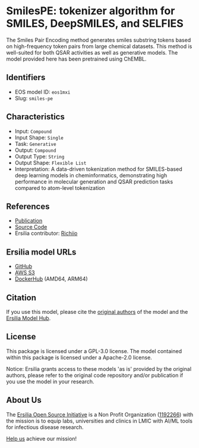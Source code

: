 # SmilesPE: tokenizer algorithm for SMILES, DeepSMILES, and SELFIES

The Smiles Pair Encoding method generates smiles substring tokens based on high-frequency token pairs from large chemical datasets. This method is well-suited for both QSAR activities as well as generative models. The model provided here has been pretrained using ChEMBL.

## Identifiers

* EOS model ID: `eos1mxi`
* Slug: `smiles-pe`

## Characteristics

* Input: `Compound`
* Input Shape: `Single`
* Task: `Generative`
* Output: `Compound`
* Output Type: `String`
* Output Shape: `Flexible List`
* Interpretation: A data-driven tokenization method for SMILES-based deep learning models in cheminformatics, demonstrating high performance in molecular generation and QSAR prediction tasks compared to atom-level tokenization

## References

* [Publication](https://pubs.acs.org/doi/abs/10.1021/acs.jcim.0c01127)
* [Source Code](https://github.com/XinhaoLi74/SmilesPE)
* Ersilia contributor: [Richiio](https://github.com/Richiio)

## Ersilia model URLs
* [GitHub](https://github.com/ersilia-os/eos1mxi)
* [AWS S3](https://ersilia-models-zipped.s3.eu-central-1.amazonaws.com/eos1mxi.zip)
* [DockerHub](https://hub.docker.com/r/ersiliaos/eos1mxi) (AMD64, ARM64)

## Citation

If you use this model, please cite the [original authors](https://pubs.acs.org/doi/abs/10.1021/acs.jcim.0c01127) of the model and the [Ersilia Model Hub](https://github.com/ersilia-os/ersilia/blob/master/CITATION.cff).

## License

This package is licensed under a GPL-3.0 license. The model contained within this package is licensed under a Apache-2.0 license.

Notice: Ersilia grants access to these models 'as is' provided by the original authors, please refer to the original code repository and/or publication if you use the model in your research.

## About Us

The [Ersilia Open Source Initiative](https://ersilia.io) is a Non Profit Organization ([1192266](https://register-of-charities.charitycommission.gov.uk/charity-search/-/charity-details/5170657/full-print)) with the mission is to equip labs, universities and clinics in LMIC with AI/ML tools for infectious disease research.

[Help us](https://www.ersilia.io/donate) achieve our mission!
